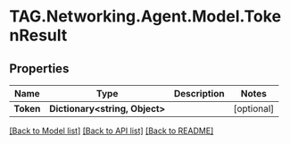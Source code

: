 # TAG.Networking.Agent.Model.TokenResult

## Properties

Name | Type | Description | Notes
------------ | ------------- | ------------- | -------------
**Token** | **Dictionary&lt;string, Object&gt;** |  | [optional] 

[[Back to Model list]](../README.md#documentation-for-models) [[Back to API list]](../README.md#documentation-for-api-endpoints) [[Back to README]](../README.md)

